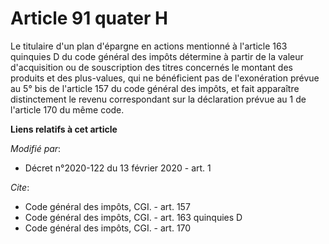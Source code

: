 # Article 91 quater H

Le titulaire d'un plan d'épargne en actions mentionné à l'article 163 quinquies D du code général des impôts détermine à
partir de la valeur d'acquisition ou de souscription des titres concernés le montant des produits et des plus-values, qui ne
bénéficient pas de l'exonération prévue au 5° bis de l'article 157 du code général des impôts, et fait apparaître
distinctement le revenu correspondant sur la déclaration prévue au 1 de l'article 170 du même code.

**Liens relatifs à cet article**

_Modifié par_:

  - Décret n°2020-122 du 13 février 2020 - art. 1

_Cite_:

  - Code général des impôts, CGI. - art. 157
  - Code général des impôts, CGI. - art. 163 quinquies D
  - Code général des impôts, CGI. - art. 170
